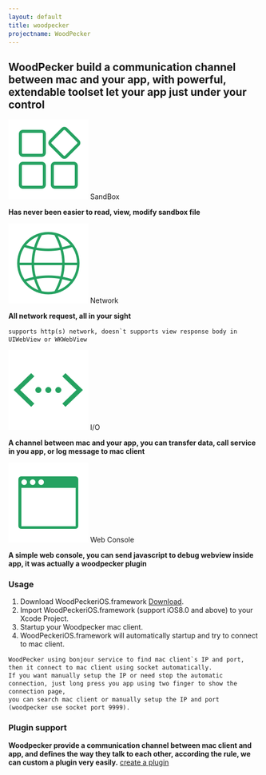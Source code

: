 ```yaml
---
layout: default
title: woodpecker
projectname: WoodPecker
---
```


## WoodPecker build a communication channel between mac and your app, with powerful, extendable toolset let your app just under your control



<div class="index-section">
	<img src="/assets/img/tool_sandbox.png"/> <span>SandBox</span>
</div>

**Has never been easier to read, view, modify sandbox file**

<div class="index-section">
	<img src="/assets/img/tool_network.png"/> <span>Network</span>
</div>

**All network request, all in your sight**
```
supports http(s) network, doesn`t supports view response body in UIWebView or WKWebView
```

<div class="index-section">
	<img src="/assets/img/tool_io.png"/> <span>I/O</span>
</div>
	
**A channel between mac and your app, you can transfer data, call service in you app, or log message to mac client**

<div class="index-section">
	<img src="/assets/img/tool_webconsole.png"/> <span>Web Console</span>
</div>

**A simple web console, you can send javascript to debug webview inside app, it was actually a woodpecker plugin**

<h3 class="index-h3">Usage</h3>

1. Download WoodPeckeriOS.framework [Download](/download.html).
2. Import WoodPeckeriOS.framework (support iOS8.0 and above) to your Xcode Project.
3. Startup your Woodpecker mac client.
4. WoodPeckeriOS.framework will automatically startup and try to connect to mac client. 

```
WoodPecker using bonjour service to find mac client`s IP and port, then it connect to mac client using socket automatically.
If you want manually setup the IP or need stop the automatic connection, just long press you app using two finger to show the connection page,
you can search mac client or manually setup the IP and port (woodpecker use socket port 9999).
```

<h3 class="index-h3">Plugin support</h3>

**Woodpecker provide a communication channel between mac client and app, and defines the way they talk to each other, according the rule, we can custom a plugin very easily.**
[create a plugin](/plugin.html)
<br/>
<br/>










